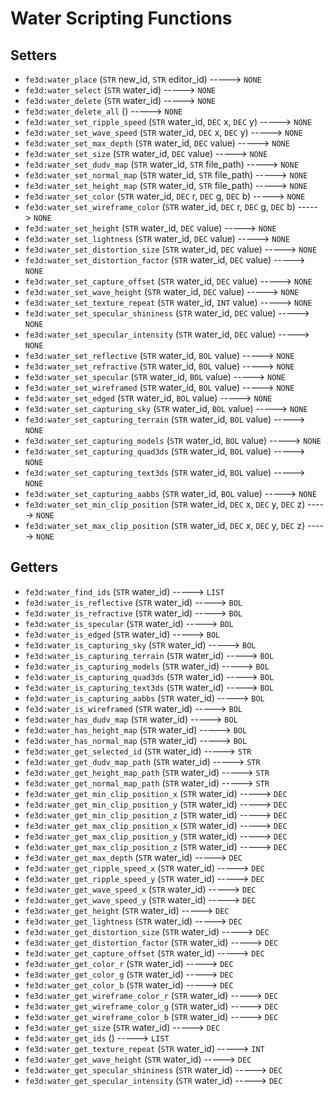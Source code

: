 # Water Scripting Functions

## Setters

- `fe3d:water_place` (`STR` new_id, `STR` editor_id) -----> `NONE`
- `fe3d:water_select` (`STR` water_id) -----> `NONE`
- `fe3d:water_delete` (`STR` water_id) -----> `NONE`
- `fe3d:water_delete_all` () -----> `NONE`
- `fe3d:water_set_ripple_speed` (`STR` water_id, `DEC` x, `DEC` y) -----> `NONE`
- `fe3d:water_set_wave_speed` (`STR` water_id, `DEC` x, `DEC` y) -----> `NONE`
- `fe3d:water_set_max_depth` (`STR` water_id, `DEC` value) -----> `NONE`
- `fe3d:water_set_size` (`STR` water_id, `DEC` value) -----> `NONE`
- `fe3d:water_set_dudv_map` (`STR` water_id, `STR` file_path) -----> `NONE`
- `fe3d:water_set_normal_map` (`STR` water_id, `STR` file_path) -----> `NONE`
- `fe3d:water_set_height_map` (`STR` water_id, `STR` file_path) -----> `NONE`
- `fe3d:water_set_color` (`STR` water_id, `DEC` r, `DEC` g, `DEC` b) -----> `NONE`
- `fe3d:water_set_wireframe_color` (`STR` water_id, `DEC` r, `DEC` g, `DEC` b) -----> `NONE`
- `fe3d:water_set_height` (`STR` water_id, `DEC` value) -----> `NONE`
- `fe3d:water_set_lightness` (`STR` water_id, `DEC` value) -----> `NONE`
- `fe3d:water_set_distortion_size` (`STR` water_id, `DEC` value) -----> `NONE`
- `fe3d:water_set_distortion_factor` (`STR` water_id, `DEC` value) -----> `NONE`
- `fe3d:water_set_capture_offset` (`STR` water_id, `DEC` value) -----> `NONE`
- `fe3d:water_set_wave_height` (`STR` water_id, `DEC` value) -----> `NONE`
- `fe3d:water_set_texture_repeat` (`STR` water_id, `INT` value) -----> `NONE`
- `fe3d:water_set_specular_shininess` (`STR` water_id, `DEC` value) -----> `NONE`
- `fe3d:water_set_specular_intensity` (`STR` water_id, `DEC` value) -----> `NONE`
- `fe3d:water_set_reflective` (`STR` water_id, `BOL` value) -----> `NONE`
- `fe3d:water_set_refractive` (`STR` water_id, `BOL` value) -----> `NONE`
- `fe3d:water_set_specular` (`STR` water_id, `BOL` value) -----> `NONE`
- `fe3d:water_set_wireframed` (`STR` water_id, `BOL` value) -----> `NONE`
- `fe3d:water_set_edged` (`STR` water_id, `BOL` value) -----> `NONE`
- `fe3d:water_set_capturing_sky` (`STR` water_id, `BOL` value) -----> `NONE`
- `fe3d:water_set_capturing_terrain` (`STR` water_id, `BOL` value) -----> `NONE`
- `fe3d:water_set_capturing_models` (`STR` water_id, `BOL` value) -----> `NONE`
- `fe3d:water_set_capturing_quad3ds` (`STR` water_id, `BOL` value) -----> `NONE`
- `fe3d:water_set_capturing_text3ds` (`STR` water_id, `BOL` value) -----> `NONE`
- `fe3d:water_set_capturing_aabbs` (`STR` water_id, `BOL` value) -----> `NONE`
- `fe3d:water_set_min_clip_position` (`STR` water_id, `DEC` x, `DEC` y, `DEC` z) -----> `NONE`
- `fe3d:water_set_max_clip_position` (`STR` water_id, `DEC` x, `DEC` y, `DEC` z) -----> `NONE`

## Getters

- `fe3d:water_find_ids` (`STR` water_id) -----> `LIST`
- `fe3d:water_is_reflective` (`STR` water_id) -----> `BOL`
- `fe3d:water_is_refractive` (`STR` water_id) -----> `BOL`
- `fe3d:water_is_specular` (`STR` water_id) -----> `BOL`
- `fe3d:water_is_edged` (`STR` water_id) -----> `BOL`
- `fe3d:water_is_capturing_sky` (`STR` water_id) -----> `BOL`
- `fe3d:water_is_capturing_terrain` (`STR` water_id) -----> `BOL`
- `fe3d:water_is_capturing_models` (`STR` water_id) -----> `BOL`
- `fe3d:water_is_capturing_quad3ds` (`STR` water_id) -----> `BOL`
- `fe3d:water_is_capturing_text3ds` (`STR` water_id) -----> `BOL`
- `fe3d:water_is_capturing_aabbs` (`STR` water_id) -----> `BOL`
- `fe3d:water_is_wireframed` (`STR` water_id) -----> `BOL`
- `fe3d:water_has_dudv_map` (`STR` water_id) -----> `BOL`
- `fe3d:water_has_height_map` (`STR` water_id) -----> `BOL`
- `fe3d:water_has_normal_map` (`STR` water_id) -----> `BOL`
- `fe3d:water_get_selected_id` (`STR` water_id) -----> `STR`
- `fe3d:water_get_dudv_map_path` (`STR` water_id) -----> `STR`
- `fe3d:water_get_height_map_path` (`STR` water_id) -----> `STR`
- `fe3d:water_get_normal_map_path` (`STR` water_id) -----> `STR`
- `fe3d:water_get_min_clip_position_x` (`STR` water_id) -----> `DEC`
- `fe3d:water_get_min_clip_position_y` (`STR` water_id) -----> `DEC`
- `fe3d:water_get_min_clip_position_z` (`STR` water_id) -----> `DEC`
- `fe3d:water_get_max_clip_position_x` (`STR` water_id) -----> `DEC`
- `fe3d:water_get_max_clip_position_y` (`STR` water_id) -----> `DEC`
- `fe3d:water_get_max_clip_position_z` (`STR` water_id) -----> `DEC`
- `fe3d:water_get_max_depth` (`STR` water_id) -----> `DEC`
- `fe3d:water_get_ripple_speed_x` (`STR` water_id) -----> `DEC`
- `fe3d:water_get_ripple_speed_y` (`STR` water_id) -----> `DEC`
- `fe3d:water_get_wave_speed_x` (`STR` water_id) -----> `DEC`
- `fe3d:water_get_wave_speed_y` (`STR` water_id) -----> `DEC`
- `fe3d:water_get_height` (`STR` water_id) -----> `DEC`
- `fe3d:water_get_lightness` (`STR` water_id) -----> `DEC`
- `fe3d:water_get_distortion_size` (`STR` water_id) -----> `DEC`
- `fe3d:water_get_distortion_factor` (`STR` water_id) -----> `DEC`
- `fe3d:water_get_capture_offset` (`STR` water_id) -----> `DEC`
- `fe3d:water_get_color_r` (`STR` water_id) -----> `DEC`
- `fe3d:water_get_color_g` (`STR` water_id) -----> `DEC`
- `fe3d:water_get_color_b` (`STR` water_id) -----> `DEC`
- `fe3d:water_get_wireframe_color_r` (`STR` water_id) -----> `DEC`
- `fe3d:water_get_wireframe_color_g` (`STR` water_id) -----> `DEC`
- `fe3d:water_get_wireframe_color_b` (`STR` water_id) -----> `DEC`
- `fe3d:water_get_size` (`STR` water_id) -----> `DEC`
- `fe3d:water_get_ids` () -----> `LIST`
- `fe3d:water_get_texture_repeat` (`STR` water_id) -----> `INT`
- `fe3d:water_get_wave_height` (`STR` water_id) -----> `DEC`
- `fe3d:water_get_specular_shininess` (`STR` water_id) -----> `DEC`
- `fe3d:water_get_specular_intensity` (`STR` water_id) -----> `DEC`
